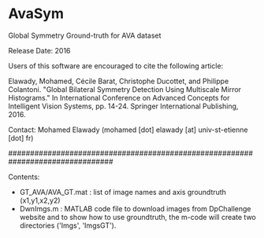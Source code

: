 # AvaSym
Global Symmetry Ground-truth for AVA dataset

Release Date: 2016


Users of this software are encouraged to cite the following article:

Elawady, Mohamed, Cécile Barat, Christophe Ducottet, and Philippe Colantoni. "Global Bilateral Symmetry Detection Using Multiscale Mirror Histograms." In International Conference on Advanced Concepts for Intelligent Vision Systems, pp. 14-24. Springer International Publishing, 2016.



Contact:
Mohamed Elawady (mohamed [dot] elawady [at] univ-st-etienne [dot] fr)



################################################################################


Contents:
- GT_AVA/AVA_GT.mat : list of image names and axis groundtruth (x1,y1,x2,y2)
- DwnImgs.m : MATLAB code file to download images from DpChallenge website and
			  to show how to use groundtruth, the m-code will create two 
			  directories ('Imgs', 'ImgsGT').
